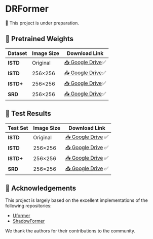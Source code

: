 # DRFormer

🚧 This project is under preparation.

## 🧠 Pretrained Weights

| Dataset    | Image Size     | Download Link                                                                                             |
|------------|----------------|-----------------------------------------------------------------------------------------------------------|
| **ISTD**   | Original       | [📥 Google Drive](https://drive.google.com/file/d/1kQBcl4_gCelqve34vjtu8uI1C_5I6AD1/view?usp=drive_link)✅ |
| **ISTD**   | 256×256        | [📥 Google Drive](https://drive.google.com/file/d/1SwAP4u5_DMeQJ-nPcx4gQ6aoZL8OPaoH/view?usp=drive_link)✅ |
| **ISTD+**  | 256×256        | [📥 Google Drive](https://drive.google.com/file/d/1jHw1XZfMuSzRJVytWTp3o4rc5TvxPPK9/view?usp=drive_link)✅ |
| **SRD**    | 256×256        | [📥 Google Drive](https://drive.google.com/file/d/1rHDJXSBy3y-zgqpfXqm8lR5aaNAJUSjY/view?usp=drive_link)✅ |

## 🧪 Test Results

| Test Set   | Image Size     | Download Link                                                                                              |
|------------|----------------|------------------------------------------------------------------------------------------------------------|
| **ISTD**   | Original       | [📥 Google Drive](https://drive.google.com/file/d/1OxKywcP3_eiO4nTJXjvtsh_yBOBh1kov/view?usp=drive_link) ✅ |
| **ISTD**   | 256×256        | [📥 Google Drive](https://drive.google.com/file/d/1G3xK3kEBrskZ4n5W1dBNT3zigWQTQXVh/view?usp=drive_link) ✅ |
| **ISTD+**  | 256×256        | [📥 Google Drive](https://drive.google.com/file/d/1ff_gRZJeQHuqfRERCw6zJGJMJIj6MeVZ/view?usp=drive_link) ✅ |
| **SRD**    | 256×256        | [📥 Google Drive](https://drive.google.com/file/d/1byn-co8qswuTJIqfp5YLYWsbl93oNcEa/view?usp=drive_link) ✅ |

## 🙏 Acknowledgements

This project is largely based on the excellent implementations of the following repositories:

- [Uformer](https://github.com/ZhendongWang6/Uformer)
- [ShadowFormer](https://github.com/GuoLanqing/ShadowFormer)

We thank the authors for their contributions to the community.

